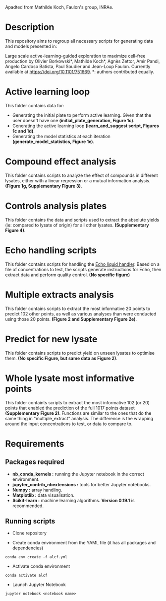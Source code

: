 Apadted from Mathilde Koch, Faulon's group, INRAe.

# Description

This repository aims to regroup all necessary scripts for generating data and models presented in:

Large scale active-learning-guided exploration to maximize cell-free production by Olivier Borkowski*, Mathilde Koch*, Agnès Zettor, Amir Pandi, Angelo Cardoso Batista, Paul Soudier and Jean-Loup Faulon. Currently available at https://doi.org/10.1101/751669. *: authors contributed equally.

# Active learning loop

This folder contains data for:
* Generating the initial plate to perform active learning. Given that the user doesn't have one **(initial_plate_generation, Figure 1c)**.
* Generating the active learning loop **(learn_and_suggest script, Figures 1c and 1d)**.
* Generating the model statistics at each iteration **(generate_model_statistics, Figure 1e)**.

# Compound effect analysis

This folder contains scripts to analyze the effect of compounds in different lysates, either with a linear regression or a mutual information analysis. **(Figure 1g, Supplementary Figure 3)**.

# Controls analysis plates

This folder contains the data and scripts used to extract the absolute yields (ie: compared to lysate of origin) for all other lysates. **(Supplementary Figure 4)**.

# Echo handling scripts

This folder contains scripts for handling the [Echo liquid handler](https://www.labcyte.com/echo-liquid-handling). Based on a file of concentrations to test, the scripts generate instructions for Echo, then extract data and perform quality control. **(No specific figure)**

# Multiple extracts analysis

This folder contains scripts to extract the most informative 20 points to predict 102 other points, as well as various analyses than were conducted using those 20 points. **(Figure 2 and Supplementary Figure 2e)**.

# Predict for new lysate

This folder contains scripts to predict yield on unseen lysates to optimise them. **(No specific Figure, but same data as Figure 2)**.

# Whole lysate most informative points

This folder containts scripts to extract the most informative 102 (or 20) points that enabled the prediction of the full 1017 points dataset **(Supplementary Figure 2)**. Functions are similar to the ones that do the same thing in "multiple_extract" analysis. The difference is the wrapping around the input concentrations to test, or data to compare to.

# Requirements

## Packages required

- **nb_conda_kernels :** running the Jupyter notebook in the correct environment.
- **jupyter_contrib_nbextensions :** tools for better Jupyter notebooks.
- **Numpy :** array handling.
- **Matplotlib :** data visualisation.
- **Scikit-learn :** machine learning algorithms. **Version 0.19.1** is recommended.

## Running scripts

* Clone repository

* Create conda environment from the YAML file (it has all packages and dependencies)
~~~
conda env create -f alcf.yml
~~~

* Activate conda environment
~~~
conda activate alcf
~~~

* Launch Jupyter Notebook
~~~
jupyter notebook <notebook name>
~~~